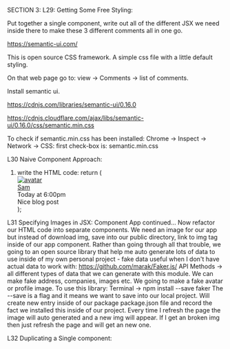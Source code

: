 SECTION 3:
L29: Getting Some Free Styling:

Put together a single component, write out all of the different JSX we need inside there to make these 3 different comments all
in one go.

https://semantic-ui.com/

This is open source CSS framework. A simple css file with a little default styling.

On that web page go to: view -> Comments -> list of comments.

Install semantic ui. 

https://cdnjs.com/libraries/semantic-ui/0.16.0

https://cdnjs.cloudflare.com/ajax/libs/semantic-ui/0.16.0/css/semantic.min.css

To check if semantic.min.css has been installed:
Chrome -> Inspect -> Network -> CSS: first check-box is: semantic.min.css

L30 Naive Component Approach:

1. write the HTML code:
    return (
        <div className="ui container comments">
            <div className="comment">
                <a href="/" className="avatar">
                    <img alt="avatar" />
                </a>
                <div className="content">
                    <a href="/" className="author">
                        Sam
                    </a>
                    <div className="metadata">
                        <span className="date">Today at 6:00pm</span>
                    </div>
                    <div className="text">Nice blog post</div>
                </div>
            </div>
        </div>
    );

L31 Specifying Images in JSX:
Component App continued...
Now refactor our HTML code into separate components.
We need an image for our app but instead of download img, save into our public directory, link to img tag inside of our app component.
Rather than going through all that trouble, we going to an open source library that help me auto generate lots of data to use inside of
my own personal project - fake data useful when I don't have actual data to work with:
https://github.com/marak/Faker.js/
API Methods -> all different types of data that we can generate with this module. We can make fake address, companies, images etc.
We going to make a fake avatar or profile image. To use this library: Terminal -> npm install --save faker
The --save is a flag and it means we want to save into our local project. Will create new entry inside of our package package.json file
and record the fact we installed this inside of our project. Every time I refresh the page the image will auto generated and a new img will
appear. If I get an broken img then just refresh the page and will get an new one.

L32 Duplicating a Single component:




